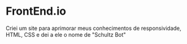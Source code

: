 # FrontEnd.io

Criei um site para aprimorar meus conhecimentos de responsividade, HTML, CSS e dei a ele o nome de "Schultz Bot"
 
